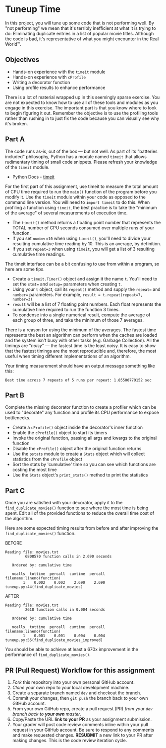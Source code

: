 # Tuneup Time
In this project, you will tune up some code that is not performing well. By "not performing" we mean that it's terribly inefficient at what it is trying to do: Eliminating duplicate entries in a list of popular movie titles. Although the code is bad, it's representative of what you might encounter in the Real World&#8482;.

## Objectives
- Hands-on experience with the `timeit` module
- Hands-on experience with `cProfile`
- Writing a decorator function
- Using profile results to enhance performance

There is a lot of material wrapped up in this seemingly sparse exercise. You are not expected to know how to use all of these tools and modules as you engage in this exercise. The important part is that you know where to look to begin figuring it out. Remember the objective is to use the profiling tools rather than rushing in to just fix the code because you can visually see why it's broken.

## Part A
The code runs as-is, out of the box &mdash; but not well. As part of its "batteries included" philosophy, Python has a module named `timeit` that allows rudimentary timing of small code snippets. Please refresh your knowledge of the `timeit` module.
 - Python Docs - [timeit](https://docs.python.org/3/library/timeit.html#module-timeit)

For the first part of this assignment, use timeit to measure the total amount of CPU time required to run the `main()` function of the program before you modify it. Use the `timeit` module within your code as opposed to the command line version. You will need to `import timeit` to do this. When profiling a function using `timeit`, the best practice is to take the "minimum of the average" of several measurements of execution time.
 - The `timeit()` method returns a floating point number that represents the TOTAL number of CPU seconds consumed over multiple runs of your function.
 - If you set `number=10` when using `timeit()`, you'll need to divide your resulting cumulative time reading by 10. This is an average, by definition.
 - If you set `repeat=3` when using `timeit`, you will get a list of 3 resulting cumulative time readings.

The timeit interface can be a bit confusing to use from within a program, so here are some tips.
 - Create a `timeit.Timer()` object and assign it the name `t`. You'll need to set the `stmt=` and `setup=` parameters when creating `t`.
 - Using your `t` object, call its `repeat()` method and supply the `repeat=` and `number=` parameters. For example, `result = t.repeat(repeat=7, number=3)`
 - `result` will be a list of 7 floating point numbers. Each float represents the cumulative time required to run the function 3 times.
 - To condense into a single numerical result, compute the average of each group of three, and take the minimum of those 7 averages.

There is a reason for using the minimum of the averages. The fastest time represents the best an algorithm can perform when the caches are loaded and the system isn't busy with other tasks (e.g. Garbage Collection). All the timings are "*noisy*" &mdash; the fastest time is the least noisy. It is easy to show that the fastest timings are the most reproducible and, therefore, the most useful when timing different implementations of an algorithm.

Your timing measurement should have an output message something like this:
```
Best time across 7 repeats of 5 runs per repeat: 1.85500779152 sec
```

## Part B
Complete the missing decorator function to create a profiler which can be used to "decorate" any function and profile its CPU performance to expose bottlenecks.
 - Create a `cProfile()` object inside the decorator's inner function
 - Enable the `cProfile()` object to start its timers
 - Invoke the original function, passing all args and kwargs to the original function
 - Disable the `cProfile()` object after the original function returns
 - Use the `pstats` module to create a `Stats` object which will collect statistics from the `cProfile` object
 - Sort the stats by 'cumulative' time so you can see which functions are costing the most time
 - Use the `Stats` object's `print_stats()` method to print the statistics


## Part C
Once you are satisfied with your decorator, apply it to the `find_duplicate_movies()` function to see where the most time is being spent. Edit all of the provided functions to reduce the overall time cost of the algorithm.

Here are some expected timing results from before and after improving the `find_duplicate_movies()` function.

BEFORE
```
Reading file: movies.txt
         6808570 function calls in 2.690 seconds

   Ordered by: cumulative time

   ncalls  tottime  percall  cumtime  percall filename:lineno(function)
        1    0.002    0.002    2.690    2.690 tuneup.py:44(find_duplicate_movies)
```
AFTER
```
Reading file: movies.txt
         2618 function calls in 0.004 seconds

   Ordered by: cumulative time

   ncalls  tottime  percall  cumtime  percall filename:lineno(function)
        1    0.001    0.001    0.004    0.004 tuneup.py:55(find_duplicate_movies_improved)
```

You should be able to achieve at least a 670x improvement in the performance of `find_duplicate_movies()`.


## PR (Pull Request) Workflow for this assignment
1. *Fork* this repository into your own personal GitHub account.
2. *Clone* your own repo to your local development machine.
3. Create a separate branch named `dev` and checkout the branch.
5. Commit your changes, then `git push` the branch back to your own GitHub account.
5. From your own GitHub repo, create a pull request (PR) *from your `dev` branch back to **your own** master*.
6. Copy/Paste the URL **link to your PR** as your assignment submission.
7. Your grader will post code review comments inline within your pull request in your GitHub account. Be sure to respond to any comments and make requested changes. **RESUBMIT** a new link to your PR after making changes. This is the code review iteration cycle.
